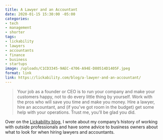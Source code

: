 ```yaml
---
title: A Lawyer and an Accountant
date: 2020-01-15 15:30:00 -05:00
categories:
- tech
- management
- shorter
tags:
- lickability
- lawyers
- accountants
- finance
- business
- startups
image: /uploads/C1CD3345-9AEC-4706-A94E-D80514D1405F.jpeg
format: link
link: https://lickability.com/blog/a-lawyer-and-an-accountant/
---
```


> Your job as a founder or CEO is to run your company and make your customers happy, not to do every little thing by yourself. Work with the pros who will save you time and make you money. Hire a lawyer, hire an accountant, and (if you’ve got room in the budget) get some help with your operations. Trust me, you’ll be glad you did.

Over on the [Lickability blog](https://blog.lickability.com), I wrote about my company’s history of working with outside professionals and have some advice to business owners about what to look for when hiring lawyers and accountants.